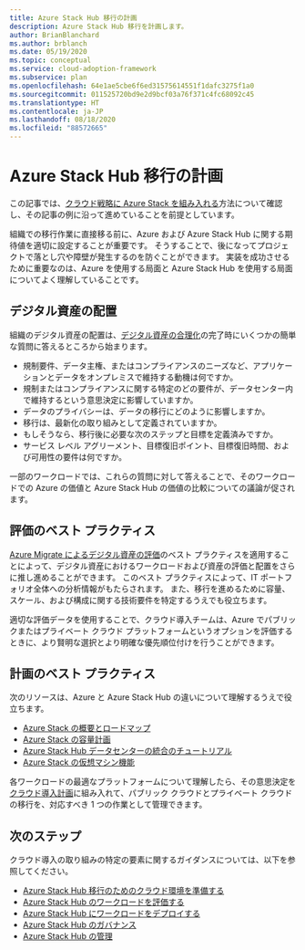 ```yaml
---
title: Azure Stack Hub 移行の計画
description: Azure Stack Hub 移行を計画します。
author: BrianBlanchard
ms.author: brblanch
ms.date: 05/19/2020
ms.topic: conceptual
ms.service: cloud-adoption-framework
ms.subservice: plan
ms.openlocfilehash: 64e1ae5cbe6f6ed31575614551f1dafc3275f1a0
ms.sourcegitcommit: 011525720bd9e2d9bcf03a76f371c4fc68092c45
ms.translationtype: HT
ms.contentlocale: ja-JP
ms.lasthandoff: 08/18/2020
ms.locfileid: "88572665"
---
```

# <a name="plan-your-azure-stack-hub-migration"></a>Azure Stack Hub 移行の計画

この記事では、[クラウド戦略に Azure Stack を組み入れる](./index.md)方法について確認し、その記事の例に沿って進めていることを前提としています。

組織での移行作業に直接移る前に、Azure および Azure Stack Hub に関する期待値を適切に設定することが重要です。 そうすることで、後になってプロジェクトで落とし穴や障壁が発生するのを防ぐことができます。 実装を成功させるために重要なのは、Azure を使用する局面と Azure Stack Hub を使用する局面についてよく理解していることです。

## <a name="digital-estate-alignment"></a>デジタル資産の配置

組織のデジタル資産の配置は、[デジタル資産の合理化](../../digital-estate/index.md)の完了時にいくつかの簡単な質問に答えるところから始まります。

- 規制要件、データ主権、またはコンプライアンスのニーズなど、アプリケーションとデータをオンプレミスで維持する動機は何ですか。
- 規制またはコンプライアンスに関する特定のどの要件が、データセンター内で維持するという意思決定に影響していますか。
- データのプライバシーは、データの移行にどのように影響しますか。
- 移行は、最新化の取り組みとして定義されていますか。
- もしそうなら、移行後に必要な次のステップと目標を定義済みですか。
- サービス レベル アグリーメント、目標復旧ポイント、目標復旧時間、および可用性の要件は何ですか。

一部のワークロードでは、これらの質問に対して答えることで、そのワークロードでの Azure の価値と Azure Stack Hub の価値の比較についての議論が促されます。

## <a name="assessment-best-practices"></a>評価のベスト プラクティス

[Azure Migrate によるデジタル資産の評価](../../plan/contoso-migration-assessment.md)のベスト プラクティスを適用することによって、デジタル資産におけるワークロードおよび資産の評価と配置をさらに推し進めることができます。 このベスト プラクティスによって、IT ポートフォリオ全体への分析情報がもたらされます。 また、移行を進めるために容量、スケール、および構成に関する技術要件を特定するうえでも役立ちます。

適切な評価データを使用することで、クラウド導入チームは、Azure でパブリックまたはプライベート クラウド プラットフォームというオプションを評価するときに、より賢明な選択とより明確な優先順位付けを行うことができます。

## <a name="planning-best-practices"></a>計画のベスト プラクティス

次のリソースは、Azure と Azure Stack Hub の違いについて理解するうえで役立ちます。

- [Azure Stack の概要とロードマップ](https://azure.microsoft.com/resources/videos/ignite-2018-azure-stack-overview-and-roadmap/)
- [Azure Stack の容量計画](/azure/azure-stack/capacity-planning)
- [Azure Stack Hub データセンターの統合のチュートリアル](/azure-stack/operator/azure-stack-customer-journey)
- [Azure Stack の仮想マシン機能](/azure-stack/user/azure-stack-vm-considerations?view=azs-1910)

各ワークロードの最適なプラットフォームについて理解したら、その意思決定を[クラウド導入計画](../../plan/template.md)に組み入れて、パブリック クラウドとプライベート クラウドの移行を、対応すべき 1 つの作業として管理できます。

## <a name="next-steps"></a>次のステップ

クラウド導入の取り組みの特定の要素に関するガイダンスについては、以下を参照してください。

- [Azure Stack Hub 移行のためのクラウド環境を準備する](./ready.md)
- [Azure Stack Hub のワークロードを評価する](./migrate-assess.md)
- [Azure Stack Hub にワークロードをデプロイする](./migrate-deploy.md)
- [Azure Stack Hub のガバナンス](./govern.md)
- [Azure Stack Hub の管理](./manage.md)
